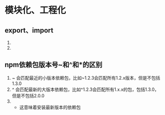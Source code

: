 # 模块化、工程化

## export、import

1.
2.

## npm依赖包版本号~和^和*的区别

1. ~ 会匹配最近的小版本依赖包，比如~1.2.3会匹配所有1.2.x版本，但是不包括1.3.0
2. ^ 会匹配最新的大版本依赖包，比如^1.2.3会匹配所有1.x.x的包，包括1.3.0，但是不包括2.0.0
3. * 这意味着安装最新版本的依赖包
 
 <comment-comment/> 
 